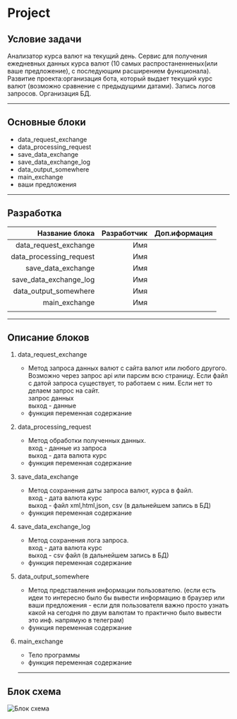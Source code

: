 # Project

## Условие задачи

Анализатор курса валют на текущий день. Сервис для получения ежедневных данных курса валют (10 самых распростаненненых(или ваше предложение), с последующим расширением функционала).
Развитие проекта:организация бота, который выдает текущий курс валют (возможно сравнение с предыдущими датами). Запись логов запросов. Организация БД.

***

## Основные блоки

* data_request_exchange
* data_processing_request
* save_data_exchange
* save_data_exchange_log
* data_output_somewhere
* main_exchange
* ваши предложения

***

## Разработка

|Название блока          |Разработчик|Доп.иформация  |
|-----------------------:|----------:|--------------:|
|data_request_exchange   |Имя        |               |
|data_processing_request |Имя        |               |
|save_data_exchange      |Имя        |               |
|save_data_exchange_log  |Имя        |               |
|data_output_somewhere   |Имя        |               |
|main_exchange           |Имя        |               |
||||

***

## Описание блоков

1. data_request_exchange
    * Метод запроса данных валют с сайта валют или любого другого. Возможно через запрос api или парсим всю страницу. 
      Если файл с датой запроса существует, то работаем с ним. Если нет то делаем запрос на сайт.     
      запрос данных      
      выход - данные    
    * функция переменная содержание
2. data_processing_request
    * Метод обработки полученных данных.     
      вход - данные из запроса      
      выход - дата валюта курс      
    * функция переменная содержание
3. save_data_exchange
    * Метод сохранения даты запроса валют, курса в файл.    
      вход - дата валюта курс    
      выход - файл xml,html,json, csv (в дальнейшем запись в БД)    
    * функция переменная содержание
4. save_data_exchange_log
    * Метод сохранения лога запроса.      
      вход - дата валюта курс    
      выход - csv файл (в дальнейшем запись в БД)     
    * функция переменная содержание
5. data_output_somewhere
    * Метод представления информации пользователю. (если есть идеи то интересно было бы вывести информацию в браузер или ваши предложения - если для пользователя важно просто узнать какой на сегодня по двум валютам то практично было  вывести это инф. напрямую в телеграм)      
    * функция переменная содержание
6. main_exchange
    * Тело программы    
    * функция переменная содержание    

    ***

## Блок схема

![Блок схема](File.JPG)


